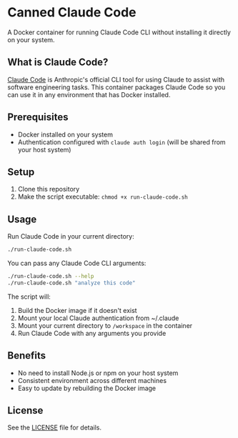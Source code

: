 # Canned Claude Code

A Docker container for running Claude Code CLI without installing it directly on your system.

## What is Claude Code?

[Claude Code](https://docs.anthropic.com/en/docs/agents-and-tools/claude-code/overview) is Anthropic's official CLI tool for using Claude to assist with software engineering tasks. This container packages Claude Code so you can use it in any environment that has Docker installed.

## Prerequisites

- Docker installed on your system
- Authentication configured with `claude auth login` (will be shared from your host system)

## Setup

1. Clone this repository
2. Make the script executable: `chmod +x run-claude-code.sh`

## Usage

Run Claude Code in your current directory:

```bash
./run-claude-code.sh
```

You can pass any Claude Code CLI arguments:

```bash
./run-claude-code.sh --help
./run-claude-code.sh "analyze this code"
```

The script will:
1. Build the Docker image if it doesn't exist
2. Mount your local Claude authentication from ~/.claude
3. Mount your current directory to `/workspace` in the container
4. Run Claude Code with any arguments you provide

## Benefits

- No need to install Node.js or npm on your host system
- Consistent environment across different machines
- Easy to update by rebuilding the Docker image

## License

See the [LICENSE](./LICENSE) file for details.
